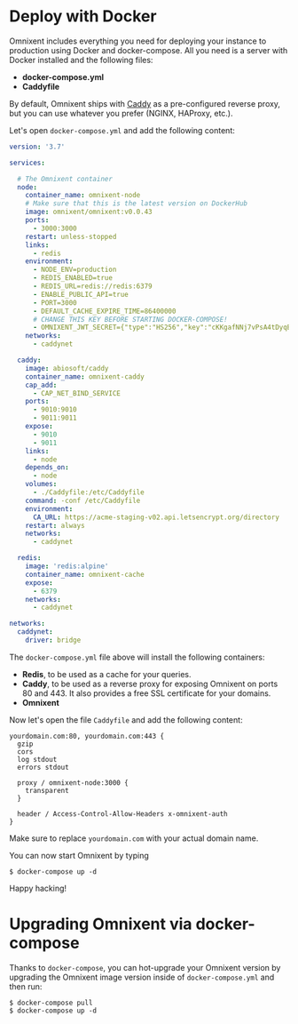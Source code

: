 # Deploy with Docker

Omnixent includes everything you need for deploying your instance to production using Docker and docker-compose.
All you need is a server with Docker installed and the following files:

- **docker-compose.yml**
- **Caddyfile**

By default, Omnixent ships with [Caddy](https://caddyserver.com) as a pre-configured reverse proxy, but you can use whatever you prefer (NGINX, HAProxy, etc.).

Let's open `docker-compose.yml` and add the following content:

```yaml
version: '3.7'

services:

  # The Omnixent container
  node:
    container_name: omnixent-node
    # Make sure that this is the latest version on DockerHub
    image: omnixent/omnixent:v0.0.43 
    ports:
      - 3000:3000
    restart: unless-stopped
    links:
      - redis
    environment:
      - NODE_ENV=production
      - REDIS_ENABLED=true
      - REDIS_URL=redis://redis:6379
      - ENABLE_PUBLIC_API=true
      - PORT=3000
      - DEFAULT_CACHE_EXPIRE_TIME=86400000
      # CHANGE THIS KEY BEFORE STARTING DOCKER-COMPOSE!
      - OMNIXENT_JWT_SECRET={"type":"HS256","key":"cKKgafNNj7vPsA4tDyqB8r9WXpEZPfru"} 
    networks:
      - caddynet

  caddy:
    image: abiosoft/caddy
    container_name: omnixent-caddy
    cap_add:
      - CAP_NET_BIND_SERVICE
    ports:
      - 9010:9010
      - 9011:9011
    expose:
      - 9010
      - 9011
    links:
      - node
    depends_on:
      - node
    volumes:
      - ./Caddyfile:/etc/Caddyfile
    command: -conf /etc/Caddyfile
    environment:
      CA_URL: https://acme-staging-v02.api.letsencrypt.org/directory
    restart: always
    networks:
      - caddynet

  redis:
    image: 'redis:alpine'
    container_name: omnixent-cache
    expose:
      - 6379
    networks:
      - caddynet

networks:
  caddynet:
    driver: bridge
```

The `docker-compose.yml` file above will install the following containers:

- **Redis**, to be used as a cache for your queries.
- **Caddy**, to be used as a reverse proxy for exposing Omnixent on ports 80 and 443. It also provides a free SSL certificate for your domains.
- **Omnixent**

Now let's open the file `Caddyfile` and add the following content:

```
yourdomain.com:80, yourdomain.com:443 {
  gzip
  cors
  log stdout
  errors stdout

  proxy / omnixent-node:3000 {
    transparent
  }

  header / Access-Control-Allow-Headers x-omnixent-auth
}
```

Make sure to replace `yourdomain.com` with your actual domain name.

You can now start Omnixent by typing

```
$ docker-compose up -d
```

Happy hacking!

# Upgrading Omnixent via docker-compose

Thanks to `docker-compose`, you can hot-upgrade your Omnixent version by upgrading the Omnixent image version inside of `docker-compose.yml` and then run:

```
$ docker-compose pull
$ docker-compose up -d
```